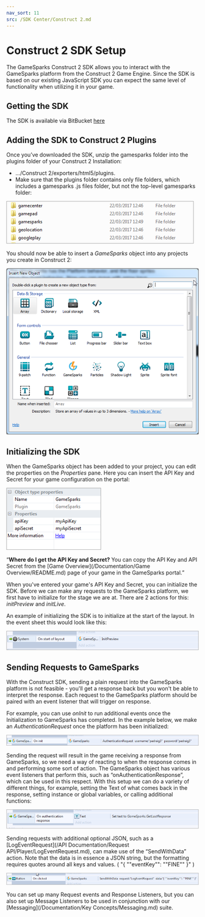 ```yaml
---
nav_sort: 11
src: /SDK Center/Construct 2.md
---
```


# Construct 2 SDK Setup

The GameSparks Construct 2 SDK allows you to interact with the GameSparks platform from the Construct 2 Game Engine. Since the SDK is based on our existing JavaScript SDK you can expect the same level of functionality when utilizing it in your game.

## Getting the SDK

The SDK is available via BitBucket [here](https://bitbucket.org/gamesparks/gamesparks-construct2.git)

## Adding the SDK to Construct 2 Plugins

Once you’ve downloaded the SDK, unzip the gamesparks folder into the plugins folder of your Construct 2 Installation:
* .../Construct 2/exporters/html5/plugins.
* Make sure that the plugins folder contains only file folders, which includes a gamesparks .js files folder, but not the top-level gamesparks folder:

![](img/Construct/1.png)

You should now be able to insert a *GameSparks* object into any projects you create in Construct 2:

![](img/Construct/2.png)

## Initializing the SDK

When the GameSparks object has been added to your project, you can edit the properties on the *Properties* pane. Here you can insert the API Key and Secret for your game configuration on the portal:

![](img/Construct/3.png)

<q>**Where do I get the API Key and Secret?** You can copy the API Key and API Secret from the [Game Overview](/Documentation/Game Overview/README.md) page of your game in the GameSparks portal.</q>

When you've entered your game's API Key and Secret, you can initialize the SDK. Before we can make any requests to the GameSparks platform, we first have to initialize for the stage we are at. There are 2 actions for this: *initPreview* and *initLive*.

An example of initializing the SDK is to initialize at the start of the layout. In the event sheet this would look like this:

![](img/Construct/4.png)

## Sending Requests to GameSparks

With the Construct SDK, sending a plain request into the GameSparks platform is not feasible - you'll get a response back but you won't be able to interpret the response. Each request to the GameSparks platform should be paired with an event listener that will trigger on response.

For example, you can use *onInit* to run additional events once the Initialization to GameSparks has completed. In the example below, we make an *AuthenticationRequest* once the platform has been initialized:

![](img/Construct/5.png)

Sending the request will result in the game receiving a response from GameSparks, so we need a way of reacting to when the response comes in and performing some sort of action. The GameSparks object has various event listeners that perform this, such as “onAuthenticationResponse”, which can be used in this respect. With this setup we can do a variety of different things, for example, setting the Text of what comes back in the response, setting instance or global variables, or calling additional functions:

![](img/Construct/6.png)

Sending requests with additional optional JSON, such as a [LogEventRequest](/API Documentation/Request API/Player/LogEventRequest.md), can make use of the “SendWithData” action. Note that the data is in essence a JSON string, but the formatting requires quotes around all keys and values. ( "{ ""eventKey"": ""FINE"" }" )

![](img/Construct/7.png)

You can set up many Request events and Response Listeners, but you can also set up Message Listeners to be used in conjunction with our [Messaging](/Documentation/Key Concepts/Messaging.md) suite.
